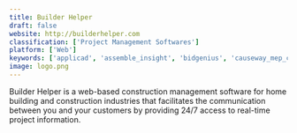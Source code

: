 ```yaml
---
title: Builder Helper
draft: false 
website: http://builderhelper.com
classification: ['Project Management Softwares']
platform: ['Web']
keywords: ['applicad', 'assemble_insight', 'bidgenius', 'causeway_mep_contracting', 'clear_estimates', 'coconstruct', 'destini_estimator', 'ez_construction_estimator', 'easy_price_pro', 'esti-mate_software_version_4.5', 'estimaster2', 'fastpipe', 'followup_crm', 'planswift', 'prebuiltml', 'procore', 'roofcalculator', 'sp_estimating', 'time_and_material_plus', 'etakeoff']
image: logo.png
---
```

Builder Helper is a web-based construction management software for home building and construction industries that facilitates the communication between you and your customers by providing 24/7 access to real-time project information.